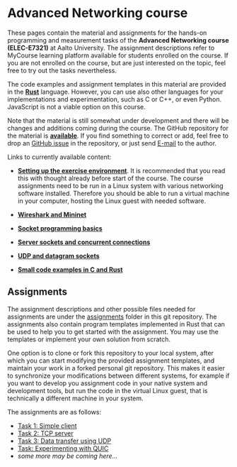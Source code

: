 # Advanced Networking course

These pages contain the material and assignments for the hands-on programming
and measurement tasks of the **Advanced Networking course (ELEC-E7321)** at
Aalto University. The assignment descriptions refer to MyCourse learning
platform available for students enrolled on the course. If you are not enrolled
on the course, but are just interested on the topic, feel free to try out the
tasks nevertheless.

The code examples and assignment templates in
this material are provided in the **[Rust](https://www.rust-lang.org/)** language.
However, you can use also other languages for your implementations and
experimentation, such as C or C++, or even Python. JavaScript is not a viable
option on this course.

Note that the material is still somewhat under development and there will be
changes and additions coming during the course. The GitHub repository for the
material is **[available](https://github.com/PasiSa/AdvancedNetworking)**. If you
find something to correct or add, feel free to drop an [GitHub
issue](https://github.com/PasiSa/AdvancedNetworking/issues/new)
in the repository, or just send [E-mail](mailto:pasi.sarolahti@aalto.fi) to the
author.

Links to currently available content:

- **[Setting up the exercise environment](environment.md)**. It is recommended
  that you read this with thought already before start of the course. The course
  assignments need to be run in a Linux system with various networking software
  installed. Therefore you should be able to run a virtual machine in your
  computer, hosting the Linux guest with needed software.

- **[Wireshark and Mininet](wireshark.md)**

- **[Socket programming basics](socket-basics.md)**

- **[Server sockets and concurrent connections](server-sockets.md)**

- **[UDP and datagram sockets](udp.md)**

- **[Small code examples in C and Rust](examples/index.md)**

## Assignments

The assignment descriptions and other possible files needed for assignments are
under the
[assignments](https://github.com/PasiSa/AdvancedNetworking/tree/main/assignments)
folder in this git repository. The assignments also contain program templates
implemented in Rust that can be used to help you to get started with the
assignment. You may use the templates or implement your own solution from scratch.

One option is to clone or fork this repository to your local system, after which
you can start modifying the provided assignment templates, and maintain your
work in a forked personal git repository. This makes it easier to synchronize
your modifications between different systems, for example if you want to develop
you assignment code in your native system and development tools, but run the
code in the virtual Linux guest, that is technically a different machine in your
system.

The assignments are as follows:

- [Task 1: Simple client](assignments/task-001/task-001.md)
- [Task 2: TCP server](assignments/task-002/task-002.md)
- [Task 3: Data transfer using UDP](assignments/task-003/task-003.md)
- [Task: Experimenting with QUIC](assignments/task-quic.md)
- _some more may be coming here..._
